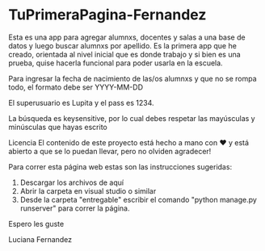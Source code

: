 # TuPrimeraPagina-Fernandez

Esta es una app para agregar alumnxs, docentes y salas a una base de datos y luego buscar alumnxs por apellido.
Es la primera app que he creado, orientada al nivel inicial que es donde trabajo y si bien es una prueba, quise hacerla funcional para poder usarla en la escuela.

Para ingresar la fecha de nacimiento de las/os alumnxs y que no se rompa todo, el formato debe ser YYYY-MM-DD

El superusuario es Lupita y el pass es 1234.

La búsqueda es keysensitive, por lo cual debes respetar las mayúsculas y minúsculas que hayas escrito

Licencia
El contenido de este proyecto está hecho a mano con ♥ y está abierto a que se lo puedan llevar, pero no olviden agradecer!

Para correr esta página web estas son las instrucciones sugeridas:

1. Descargar los archivos de aquí
2. Abrir la carpeta en visual studio o similar
3. Desde la carpeta "entregable" escribir el comando "python manage.py runserver" para correr la página.

Espero les guste

Luciana Fernandez









